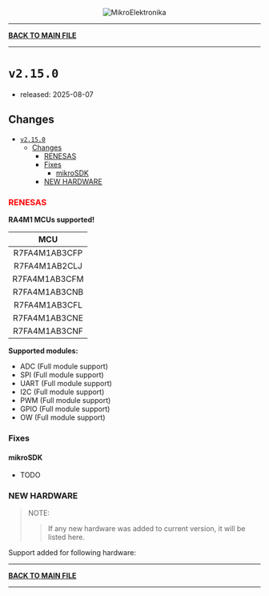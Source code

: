 <p align="center">
  <img src="http://www.mikroe.com/img/designs/beta/logo_small.png?raw=true" alt="MikroElektronika"/>
</p>

---

**[BACK TO MAIN FILE](../../changelog.md)**

---

# `v2.15.0`

+ released: 2025-08-07

## Changes

- [`v2.15.0`](#v2150)
  - [Changes](#changes)
    - [RENESAS](#renesas)
    - [Fixes](#fixes)
      - [mikroSDK](#mikrosdk)
    - [NEW HARDWARE](#new-hardware)

### <font color=red>RENESAS</font>

**RA4M1 MCUs supported!**

|       MCU       |
|  :------------: |
|  R7FA4M1AB3CFP  |
|  R7FA4M1AB2CLJ  |
|  R7FA4M1AB3CFM  |
|  R7FA4M1AB3CNB  |
|  R7FA4M1AB3CFL  |
|  R7FA4M1AB3CNE  |
|  R7FA4M1AB3CNF  |

**Supported modules:**

+ ADC (Full module support)
+ SPI (Full module support)
+ UART (Full module support)
+ I2C (Full module support)
+ PWM (Full module support)
+ GPIO (Full module support)
+ OW (Full module support)

### Fixes

#### mikroSDK

+ TODO

### NEW HARDWARE

> NOTE:
>> If any new hardware was added to current version, it will be listed here.

Support added for following hardware:

---

**[BACK TO MAIN FILE](../../changelog.md)**

---
